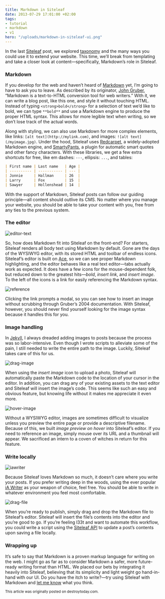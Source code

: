 ```yaml
---
title: Markdown in Siteleaf
date: 2013-07-29 17:01:00 +02:00
tags:
- tutorial
- markdown
- v1
hero: "/uploads/markdown-in-siteleaf-ui.png"
---
```


In the last [Siteleaf](http://siteleaf.com) post, we explored [taxonomy](/blog/taxonomy-in-siteleaf) and the many ways you could use it to extend your website. This time, we’ll break from templating and take a closer look at content—specifically, Markdown’s role in Siteleaf.

### Markdown

If you develop for the web and haven’t heard of [Markdown](http://daringfireball.net/projects/markdown/) yet, I’m going to have to ask you to leave. As described by its originator, [John Gruber](http://daringfireball.net), “Markdown is a text-to-HTML conversion tool for web writers.” With it, we can write a blog post, like this one, and style it without touching HTML. Instead of typing `<strong>bold</strong>` for a selection of text we’d like to bold, we can type `**bold**` and use a Markdown engine to produce the proper HTML syntax. This allows for more legible text when writing, so we don’t lose track of the actual words.

Along with styling, we can also use Markdown for more complex elements, like links: `[alt text](http://mylink.com)`, and images: `![alt text](/myimage.jpg)`. Under the hood, Siteleaf uses [Redcarpet](https://github.com/vmg/redcarpet), a widely-adopted Markdown engine, and [SmartyPants](http://daringfireball.net/projects/smartypants/), a plugin for automatic smart quotes and other fancy characters. With these libraries, we get a few extra shortcuts for free, like em dashes: `---`, ellipsis: `...`, and tables:

```markdown
| First name | Last name   | Age |
| ---------- | ----------- | --- |
| Jonnie     | Hallman     | 26  |
| Larry      | Fox         | 15  |
| Sawyer     | Hollenshead | 14  |
```

With the support of Markdown, Siteleaf posts can follow our guiding principle—all content should outlive its CMS. No matter where you manage your website, you should be able to take your content with you, free from any ties to the previous system.


### The editor

![editor-text](/uploads/markdown-in-siteleaf-editor-text.jpg) 

So, how does Markdown fit into Siteleaf on the front-end? For starters, Siteleaf renders all body text using Markdown by default. Gone are the days of the WYSIWYG editor, with its stored HTML and toolbar of endless icons. Siteleaf’s editor is built on [Ace](http://ace.c9.io/), so we can see proper Markdown highlighting, and the editor behaves like a real text editor—tabs actually work as expected. It does have a few icons for the mouse-dependent folk, but reduced down to the greatest hits—*bold*, *insert link*, and *insert image*. To the left of the icons is a link for easily referencing the Markdown syntax. 

![reference](/uploads/markdown-in-siteleaf-reference.jpg)

Clicking the link prompts a modal, so you can see how to insert an image without scrubbing through Gruber’s 2004 documentation. With Siteleaf, however, you should never find yourself looking for the image syntax because it handles this for you.

### Image handling

In [Jekyll](http://jekyllrb.com), I always dreaded adding images to posts because the process was so labor-intensive. Even though I wrote scripts to alleviate some of the pain, I still needed to write the entire path to the image. Luckily, Siteleaf takes care of this for us.

![drag-image](/uploads/markdown-in-siteleaf-drag-image.jpg) 

When using the *insert image* icon to upload a photo, Siteleaf will automatically paste the Markdown code to the location of your cursor in the editor. In addition, you can drag any of your existing assets to the text editor and Siteleaf will insert the image’s code. This seems like such an easy and obvious feature, but knowing life without it makes me appreciate it even more.

![hover-image](/uploads/markdown-in-siteleaf-hover-image.jpg) 

Without a WYSIWYG editor, images are sometimes difficult to visualize unless you preview the entire page or provide a descriptive filename. Because of this, we built *image preview on hover* into Siteleaf’s editor. If you need to reference an image, simply mouse over its URL and a thumbnail will appear. We sacrificed an intern to a coven of witches in return for this feature.

### Write locally

![iawriter](/uploads/markdown-in-siteleaf-iawriter.jpg) 

Because Siteleaf loves Markdown so much, it doesn’t care where you write your posts. If you prefer writing deep in the woods, using the ever popular [iA Writer](http://www.iawriter.com/mac/) as your weapon of choice, feel free. You should be able to write in whatever environment you feel most comfortable.

![drag-file](/uploads/markdown-in-siteleaf-drag-file.png) 

When you’re ready to publish, simply drag and drop the Markdown file to Siteleaf’s editor. Siteleaf will insert the file’s contents into the editor and you’re good to go. If you’re feeling l33t and want to automate this workflow, you could write a script using the [Siteleaf API](https://github.com/siteleaf/siteleaf-api/) to update a post’s contents upon saving a file locally.

### Wrapping up

It’s safe to say that Markdown is a proven markup language for writing on the web. I might go as far as to consider Markdown a safer, more future-ready writing format than HTML. We placed our bets by integrating it heavily into Siteleaf, believing that its simplicity and light weight go hand-in-hand with our UI. Do you have the itch to write?—try using Siteleaf with Markdown and [let me know](http://twitter.com/siteleaf) what you think.

<small>This article was originally posted on destroytoday.com.</small>
